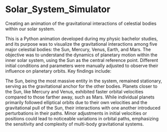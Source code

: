 # Solar_System_Simulator
Creating an animation of the gravitational interactions of celestial bodies within our solar system. 

This is a Python animation developed during my physic bachelor studies, and its purpose was to visualize the gravitational interactions among five major celestial bodies: the Sun, Mercury, Venus, Earth, and Mars. The objective was to understand the dynamics of planetary motion within the inner solar system, using the Sun as the central reference point. Different initial conditions and parameters were manually adjusted to observe their influence on planetary orbits. Key findings include:

The Sun, being the most massive entity in the system, remained stationary, serving as the gravitational anchor for the other bodies.
Planets closer to the Sun, like Mercury and Venus, exhibited faster orbital velocities compared to those farther away, such as Mars.
While individual planets primarily followed elliptical orbits due to their own velocities and the gravitational pull of the Sun, their interactions with one another introduced perturbations in their paths.
Minor adjustments in initial velocities or positions could lead to noticeable variations in orbital paths, emphasizing the sensitivity and complexity of multi-body gravitational systems.





